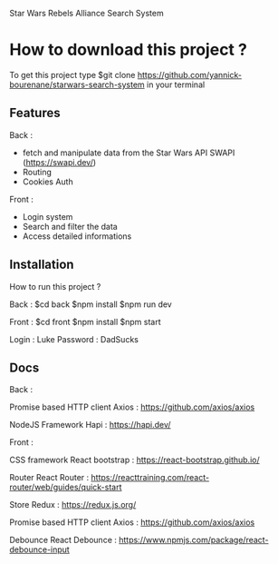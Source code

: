 Star Wars Rebels Alliance Search System

# How to download this project ?

To get this project type \$git clone https://github.com/yannick-bourenane/starwars-search-system in your terminal

## Features

Back :

- fetch and manipulate data from the Star Wars API SWAPI (https://swapi.dev/)
- Routing
- Cookies Auth

Front :

- Login system
- Search and filter the data
- Access detailed informations

## Installation

How to run this project ?

Back :
$cd back
$npm install
\$npm run dev

Front :
$cd front
$npm install
\$npm start

Login : Luke
Password : DadSucks

## Docs

Back :

Promise based HTTP client
Axios : https://github.com/axios/axios

NodeJS Framework
Hapi : https://hapi.dev/

Front :

CSS framework
React bootstrap : https://react-bootstrap.github.io/

Router
React Router : https://reacttraining.com/react-router/web/guides/quick-start

Store
Redux : https://redux.js.org/

Promise based HTTP client
Axios : https://github.com/axios/axios

Debounce
React Debounce : https://www.npmjs.com/package/react-debounce-input

